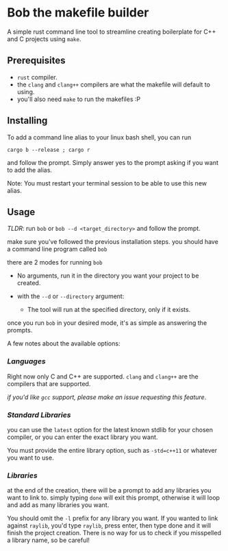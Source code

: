 # Bob the makefile builder
A simple rust command line tool to streamline creating boilerplate for C++ and C projects using `make`.


## Prerequisites
- `rust` compiler.
- the `clang` and `clang++` compilers are what the makefile will default to using.
- you'll also need `make` to run the makefiles :P


## Installing

To add a command line alias to your linux bash shell, you can run 

`cargo b --release ; cargo r`

and follow the prompt. Simply answer yes to the prompt asking if you want to add the alias.

Note: You must restart your terminal session to be able to use this new alias.

## Usage

_TLDR_: run `bob` or `bob --d <target_directory>` and follow the prompt.

make sure you've followed the previous installation steps. you should have a command line program called `bob`

there are 2 modes for running `bob`

- No arguments, run it in the directory you want your project to be created.

- with the `--d` or `--directory` argument:
  - The tool will run at the specified directory, only if it exists.
  
  
once you run `bob` in your desired mode, it's as simple as answering the prompts. 

A few notes about the available options:

### _Languages_
  Right now only C and C++ are supported.
  `clang` and `clang++` are the compilers that are supported.
  
  _if you'd like `gcc` support, please make an issue requesting this feature_.
  
### _Standard Libraries_
  you can use the `latest` option for the latest known stdlib for your chosen compiler, or you can enter the exact library you want.
  
  You must provide the entire library option, such as `-std=c++11` or whatever you want to use.

### _Libraries_
  at the end of the creation, there will be a prompt to add any libraries you want to link to. simply typing `done` will exit this prompt,
  otherwise it will loop and add as many libraries you want.
  
  You should omit the `-l` prefix for any library you want. If you wanted to link against `raylib`,
  you'd type `raylib`, press enter, then type done and it will finish the project creation. There is no way for us to check if you misspelled a library name, so be careful!